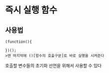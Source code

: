 # 즉시 실행 함수

## 사용법

```
(function(){

})();
>맨 마지막에 ()[함수의 호출구문]로 바로 실행을 시켜준다
```

호출할 변수들의 초기화 선언을 위해서 사용할 수 있다
